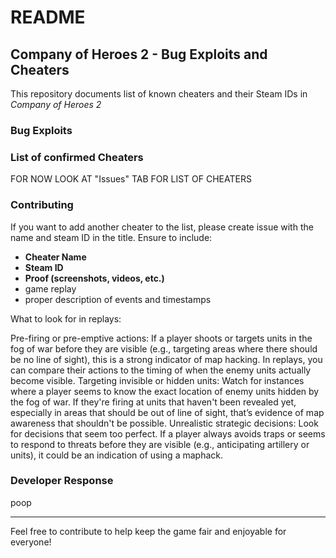 # README

## Company of Heroes 2 - Bug Exploits and Cheaters

This repository documents list of known cheaters and their Steam IDs in *Company of Heroes 2* 

### Bug Exploits


### List of confirmed Cheaters

FOR NOW LOOK AT "Issues" TAB FOR LIST OF CHEATERS

### Contributing

If you want to add another cheater to the list, please create issue with the name and steam ID in the title. Ensure to include:
- **Cheater Name**
- **Steam ID**
- **Proof (screenshots, videos, etc.)**
- game replay
- proper description of events and timestamps

What to look for in replays:

Pre-firing or pre-emptive actions: If a player shoots or targets units in the fog of war before they are visible (e.g., targeting areas where there should be no line of sight), this is a strong indicator of map hacking. In replays, you can compare their actions to the timing of when the enemy units actually become visible.
Targeting invisible or hidden units: Watch for instances where a player seems to know the exact location of enemy units hidden by the fog of war. If they're firing at units that haven't been revealed yet, especially in areas that should be out of line of sight, that’s evidence of map awareness that shouldn't be possible.
Unrealistic strategic decisions: Look for decisions that seem too perfect. If a player always avoids traps or seems to respond to threats before they are visible (e.g., anticipating artillery or units), it could be an indication of using a maphack.


### Developer Response

poop

---

Feel free to contribute to help keep the game fair and enjoyable for everyone!

